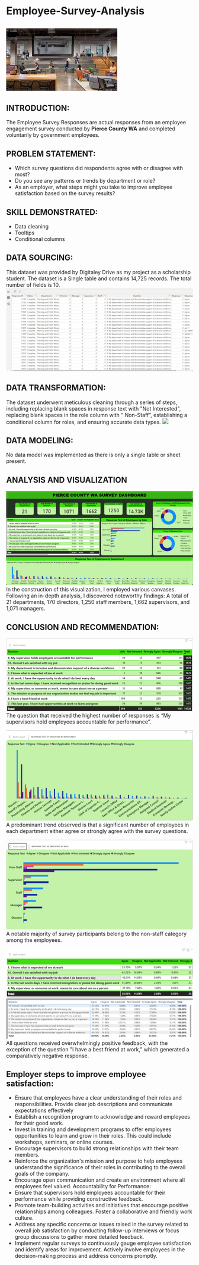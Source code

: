 # Employee-Survey-Analysis
![](Front_image.jpg)
---

## INTRODUCTION:
The Employee Survey Responses are actual responses from an employee engagement survey conducted by **Pierce County WA** and completed voluntarily by government employees. 

## PROBLEM STATEMENT:
- Which survey questions did respondents agree with or disagree with most?
- Do you see any patterns or trends by department or role?
- As an employer, what steps might you take to improve employee satisfaction based on the survey results?

## SKILL DEMONSTRATED:
- Data cleaning
- Tooltips
- Conditional columns

## DATA SOURCING:
This dataset was provided by Digitaley Drive as my project as a scholarship student. The dataset is a Single table and contains 14,725 records. The total number of fields is 10.
![](Dataset.png)

## DATA TRANSFORMATION:
The dataset underwent meticulous cleaning through a series of steps, including replacing blank spaces in response text with "Not Interested",  replacing blank spaces in the role column with “ Non-Staff”, establishing a conditional column for roles, and ensuring accurate data types.
![](Power_query_image.png)

## DATA MODELING: 
No data model was implemented as there is only a single table or sheet present.

## ANALYSIS AND VISUALIZATION
![](Dashboard.png)
In the construction of this visualization, I employed various canvases. Following an in-depth analysis, I discovered noteworthy findings: A total of 21 departments, 170 directors, 1,250 staff members, 1,662 supervisors, and 1,071 managers.

## CONCLUSION AND RECOMMENDATION:
![](Question.png)
The question that received the highest number of responses is “My supervisors hold employees accountable for performance”.

![](Department_response1.png)
A predominant trend observed is that a significant number of employees in each department either agree or strongly agree with the survey questions.

![](Role_response.png)
A notable majority of survey participants belong to the non-staff category among the employees.

![](iknowwhatisexpected.png)
All questions received overwhelmingly positive feedback, with the exception of the question "I have a best friend at work," which generated a comparatively negative response. 
## Employer steps to improve employee satisfaction:
- Ensure that employees have a clear understanding of their roles and responsibilities. Provide clear job descriptions and communicate expectations effectively
- Establish a recognition program to acknowledge and reward employees for their good work. 
- Invest in training and development programs to offer employees opportunities to learn and grow in their roles. This could include workshops, seminars, or online courses.
- Encourage supervisors to build strong relationships with their team members. 
- Reinforce the organization's mission and purpose to help employees understand the significance of their roles in contributing to the overall goals of the company.
- Encourage open communication and create an environment where all employees feel valued.
Accountability for Performance:
- Ensure that supervisors hold employees accountable for their performance while providing constructive feedback.
- Promote team-building activities and initiatives that encourage positive relationships among colleagues. Foster a collaborative and friendly work culture.
- Address any specific concerns or issues raised in the survey related to overall job satisfaction by conducting follow-up interviews or focus group discussions to gather more detailed feedback.
- Implement regular surveys to continuously gauge employee satisfaction and identify areas for improvement. Actively involve employees in the decision-making process and address concerns promptly.










